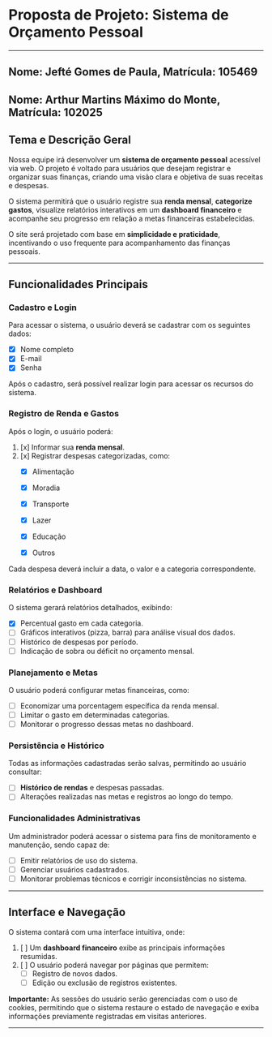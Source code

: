 # Proposta de Projeto: Sistema de Orçamento Pessoal  

---
## Nome: Jefté Gomes de Paula, Matrícula: 105469
## Nome: Arthur Martins Máximo do Monte, Matrícula: 102025
## Tema e Descrição Geral  

Nossa equipe irá desenvolver um **sistema de orçamento pessoal** acessível via web. O projeto é voltado para usuários que desejam registrar e organizar suas finanças, criando uma visão clara e objetiva de suas receitas e despesas.  

O sistema permitirá que o usuário registre sua **renda mensal**, **categorize gastos**, visualize relatórios interativos em um **dashboard financeiro** e acompanhe seu progresso em relação a metas financeiras estabelecidas.  

O site será projetado com base em **simplicidade e praticidade**, incentivando o uso frequente para acompanhamento das finanças pessoais.  

---

## Funcionalidades Principais  

### Cadastro e Login  
Para acessar o sistema, o usuário deverá se cadastrar com os seguintes dados:  

- [x] Nome completo  
- [x] E-mail  
- [x] Senha  

Após o cadastro, será possível realizar login para acessar os recursos do sistema.  

### Registro de Renda e Gastos  
Após o login, o usuário poderá:  

1. [x] Informar sua **renda mensal**.  
2. [x] Registrar despesas categorizadas, como:  
   - [x] Alimentação  
   - [x] Moradia  
   - [x] Transporte  
   - [x] Lazer  
   - [x] Educação  
   - [x] Outros  


Cada despesa deverá incluir a data, o valor e a categoria correspondente.  

### Relatórios e Dashboard  
O sistema gerará relatórios detalhados, exibindo:  

- [x] Percentual gasto em cada categoria.  
- [ ] Gráficos interativos (pizza, barra) para análise visual dos dados.  
- [ ] Histórico de despesas por período.  
- [ ] Indicação de sobra ou déficit no orçamento mensal.  

### Planejamento e Metas  
O usuário poderá configurar metas financeiras, como:  

- [ ] Economizar uma porcentagem específica da renda mensal.  
- [ ] Limitar o gasto em determinadas categorias.  
- [ ] Monitorar o progresso dessas metas no dashboard.  

### Persistência e Histórico  
Todas as informações cadastradas serão salvas, permitindo ao usuário consultar:  

- [ ] **Histórico de rendas** e despesas passadas.  
- [ ] Alterações realizadas nas metas e registros ao longo do tempo.  

### Funcionalidades Administrativas  
Um administrador poderá acessar o sistema para fins de monitoramento e manutenção, sendo capaz de:  

- [ ] Emitir relatórios de uso do sistema.  
- [ ] Gerenciar usuários cadastrados.  
- [ ] Monitorar problemas técnicos e corrigir inconsistências no sistema.  

---

## Interface e Navegação  

O sistema contará com uma interface intuitiva, onde:  

1. [ ] Um **dashboard financeiro** exibe as principais informações resumidas.  
2. [ ] O usuário poderá navegar por páginas que permitem:  
   - [ ] Registro de novos dados.  
   - [ ] Edição ou exclusão de registros existentes.  

**Importante:** As sessões do usuário serão gerenciadas com o uso de cookies, permitindo que o sistema restaure o estado de navegação e exiba informações previamente registradas em visitas anteriores.  

---
